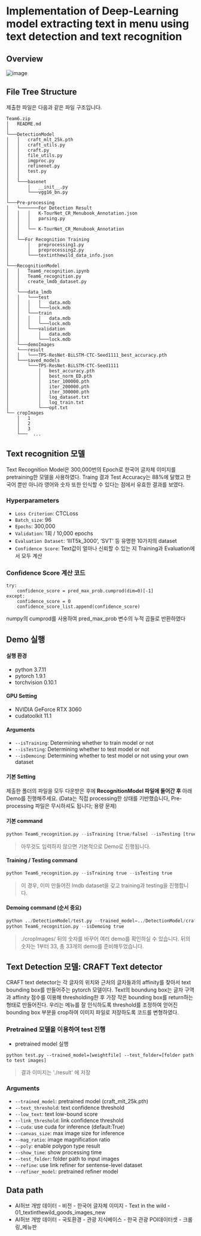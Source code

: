 # Implementation of Deep-Learning model extracting text in menu using text detection and text recognition  

## Overview
![image](https://user-images.githubusercontent.com/80943639/145672300-435f6f82-73d0-40ff-bd8b-34acbec058f1.png)

## File Tree Structure
제출한 파일은 다음과 같은 파일 구조입니다.

```
Team6.zip
│   README.md
│
└───DetectionModel
│   │   craft_mlt_25k.pth
│   │   craft_utils.py
│   │   craft.py
│   │   file_utils.py
│   │   imgproc.py
│   │   refinenet.py
│   │   test.py
│   │   
│   └───basenet
│       │   __init__.py
│       └───vgg16_bn.py
│       
└───Pre-processing
│   └───────For Detection Result
│   │   │   K-TourNet_CR_Menubook_Annotation.json
│   │   │   parsing.py
│   │   │
│   │   └── K-TourNet_CR_Menubook_Annotation
│   │
│   └──For Recognition Training
│       │   preprocessing1.py
│       │   preprocessing2.py
│       └───textinthewild_data_info.json
│       
└───RecognitionModel
│   │   Team6_recognition.ipynb
│   │   Team6_recognition.py
│   │   create_lmdb_dataset.py
│   │   
│   └───data_lmdb
│   │   └───test
│   │   │   │   data.mdb
│   │   │   └───lock.mdb
│   │   └───train
│   │   │   │   data.mdb
│   │   │   └───lock.mdb
│   │   └───validation
│   │       │   data.mdb
│   │       └───lock.mdb
│   └───demoImages
│   └───result
│   │   └───TPS-ResNet-BiLSTM-CTC-Seed1111_best_accuracy.pth
│   └───saved_models 
│       └───TPS-ResNet-BiLSTM-CTC-Seed1111
│           │   best_accuracy.pth
│           │   best_norm_ED.pth
│           │   iter_100000.pth
│           │   iter_200000.pth
│           │   iter_300000.pth
│           │   log_dataset.txt
│           │   log_train.txt
│           └───opt.txt
└── cropImages
    │   1
    │   2
    │   3
    └───  ...
```

## Text recognition 모델
Text Recognition Model은 300,000번의 Epoch로 한국어 글자체 이미지를 pretraining한 모델을 사용하였다. Traing 결과 Test Accuracy는 88%에 달했고 한국어 뿐만 아니라 영어와 숫자 또한 인식할 수 있다는 점에서 유효한 결과를 보였다. 

### Hyperparameters
- `Loss Criterion`: CTCLoss
- `Batch_size`: 96
- `Epochs`: 300,000 
- `Validation`: 1회 / 10,000 epochs
- `Evaluation Dataset`: ‘IIIT5k_3000’, ‘SVT’ 등 유명한 10가지의 dataset
- `Confidence Score`: Text값이 얼마나 신뢰할 수 있는 지 Training과 Evaluation에서 모두 계산

### Confidence Score 계산 코드
```
try:
    confidence_score = pred_max_prob.cumprod(dim=0)[-1]
except:
    confidence_score = 0 
    confidence_score_list.append(confidence_score)
```
numpy의 cumprod를 사용하여 pred_max_prob 변수의 누적 곱들로 반환하였다

Demo 실행
---
#### 실행 환경
- python 3.7.11
- pytorch 1.9.1
- torchvision 0.10.1

#### GPU Setting
- NVIDIA GeForce RTX 3060
- cudatoolkit 11.1

#### Arguments
* `--isTraining`: Determining whether to train model or not
* `--isTesting`: Determining whether to test model or not
* `--isDemoing`: Determining whether to test model or not using your own dataset

#### 기본 Setting
제출한 폴더의 파일을 모두 다운받은 후에 <b>RecognitionModel 파일에 들어간 후</b> 아래 Demo를 진행해주세요. (Data는 직접 processing한 상태를 기반했습니다, Pre-processing 파일은 무시하셔도 됩니다; 용량 문제)

#### 기본 command
```python
python Team6_recognition.py --isTraining [true/false] --isTesting [true/false] --isDemoing [true/false]
```
> 아무것도 입력하지 않으면 기본적으로 Demo로 진행됩니다.


#### Training / Testing command
```python
python Team6_recognition.py --isTraining true --isTesting true
```
> 이 경우, 이미 만들어진 lmdb dataset을 갖고 training과 testing을 진행합니다.

#### Demoing command (순서 중요)
```python
python ../DetectionModel/test.py --trained_model=../DetectionModel/craft_mlt_25k.pth --test_folder=./cropImages/1 
python Team6_recognition.py --isDemoing true
```
> ./cropImages/ 뒤의 숫자를 바꾸어 여러 demo를 확인하실 수 있습니다. 뒤의 숫자는 1부터 33, 총 33개의 demo를 준비해두었습니다.




## Text Detection 모델: CRAFT Text detector
CRAFT text detector는 각 글자의 위치와 근처의 글자들과의 affinity를 찾아서 text bounding box를 만들어주는 pytorch 모델이다.
Text의 boundung box는 글자 구역과 affinity 점수를 이용해 thresholding한 후 가장 작은 bounding box를 return하는 형태로 만들어진다.
우리는 메뉴를 잘 인식하도록 threshold를 조정하여 얻어진 bounding box 부분을 crop하여 이미지 파일로 저장하도록 코드를 변형하였다.

### Pretrained 모델을 이용하여 test 진행

* pretrained model 실행
``` (with python 3.7)
python test.py --trained_model=[weightfile] --test_folder=[folder path to test images]
```
> 결과 이미지는 './result' 에 저장

### Arguments
* `--trained_model`: pretrained model (craft_mlt_25k.pth)
* `--text_threshold`: text confidence threshold
* `--low_text`: text low-bound score
* `--link_threshold`: link confidence threshold
* `--cuda`: use cuda for inference (default:True)
* `--canvas_size`: max image size for inference
* `--mag_ratio`: image magnification ratio
* `--poly`: enable polygon type result
* `--show_time`: show processing time
* `--test_folder`: folder path to input images
* `--refine`: use link refiner for sentense-level dataset
* `--refiner_model`: pretrained refiner model

## Data path 
- AI허브 개방 데이터 - 비전 - 한국어 글자체 이미지 - Text in the wild - 01_textinthewild_goods_images_new
- AI허브 개방 데이터 - 국토환경 - 관광 지식베이스 - 한국 관광 POI데이터셋 - 크롤링_메뉴판
